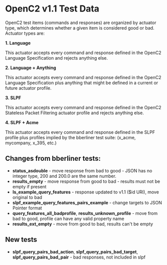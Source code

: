 # OpenC2 v1.1 Test Data

OpenC2 test items (commands and responses) are organized by actuator type, which determines whether a given item
is considered good or bad. Actuator types are:

**1. Language**

This actuator accepts every command and response defined in the OpenC2 Language Specification and rejects anything else.

**2. Language + Anything**

This actuator accepts every command and response defined in the OpenC2 Language Specification plus anything that
might be defined in a current or future actuator profile.

**3. SLPF**

This actuator accepts every command and response defined in the OpenC2 Stateless Packet Filtering actuator profile
and rejects anything else.

**4. SLPF + Acme**

This actuator accepts every command and response defined in the SLPF profile plus profiles implied by the bberliner
test suite: (x_acme, mycompany, x_395, etc.)

## Changes from bberliner tests:
* **status_asdouble** - move response from bad to good - JSON has no integer type, 200 and 200.0 are the same number.
* **results_empty** - move response from good to bad - results must not be empty if present
* **ls_example_query_features** - response updated to v1.1 ($id URI), move original to bad
* **slpf_example_query_features_pairs_example** - change targets to JSON Pointer format
* **query_features_all_badprofile**, **results_unknown_profile** - move from bad to good, profile can have any valid property name
* **results_ext_empty** - move from good to bad, results can't be empty

## New tests
* **slpf_query_pairs_bad_action**, **slpf_query_pairs_bad_target**, **slpf_query_pairs_bad_pair** - bad responses, not included in slpf